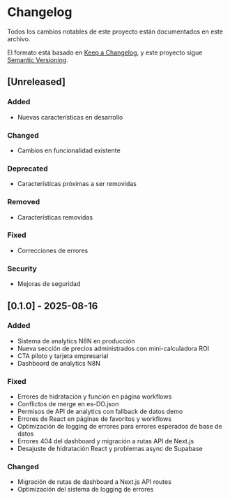 # Changelog

Todos los cambios notables de este proyecto están documentados en este archivo.

El formato está basado en [Keep a Changelog](https://keepachangelog.com/en/1.0.0/),
y este proyecto sigue [Semantic Versioning](https://semver.org/spec/v2.0.0.html).

## [Unreleased]

### Added
- Nuevas características en desarrollo

### Changed
- Cambios en funcionalidad existente

### Deprecated
- Características próximas a ser removidas

### Removed
- Características removidas

### Fixed
- Correcciones de errores

### Security
- Mejoras de seguridad

## [0.1.0] - 2025-08-16

### Added
- Sistema de analytics N8N en producción
- Nueva sección de precios administrados con mini-calculadora ROI
- CTA piloto y tarjeta empresarial
- Dashboard de analytics N8N

### Fixed
- Errores de hidratación y función en página workflows
- Conflictos de merge en es-DO.json
- Permisos de API de analytics con fallback de datos demo
- Errores de React en páginas de favoritos y workflows
- Optimización de logging de errores para errores esperados de base de datos
- Errores 404 del dashboard y migración a rutas API de Next.js
- Desajuste de hidratación React y problemas async de Supabase

### Changed
- Migración de rutas de dashboard a Next.js API routes
- Optimización del sistema de logging de errores